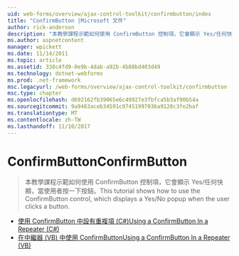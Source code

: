 ```yaml
---
uid: web-forms/overview/ajax-control-toolkit/confirmbutton/index
title: "ConfirmButton |Microsoft 文件"
author: rick-anderson
description: "本教學課程示範如何使用 ConfirmButton 控制項，它會顯示 Yes/任何快顯，當使用者按一下按鈕。"
ms.author: aspnetcontent
manager: wpickett
ms.date: 11/14/2011
ms.topic: article
ms.assetid: 338c4fd9-0e9b-4dab-a92b-4b88bd403d49
ms.technology: dotnet-webforms
ms.prod: .net-framework
msc.legacyurl: /web-forms/overview/ajax-control-toolkit/confirmbutton
msc.type: chapter
ms.openlocfilehash: d692162fb39065e6c49927e3fbfca5b3af90b54a
ms.sourcegitcommit: 9a9483aceb34591c97451997036a9120c3fe2baf
ms.translationtype: MT
ms.contentlocale: zh-TW
ms.lasthandoff: 11/10/2017
---
```

<a name="confirmbutton"></a><span data-ttu-id="9d89a-103">ConfirmButton</span><span class="sxs-lookup"><span data-stu-id="9d89a-103">ConfirmButton</span></span>
====================
> <span data-ttu-id="9d89a-104">本教學課程示範如何使用 ConfirmButton 控制項，它會顯示 Yes/任何快顯，當使用者按一下按鈕。</span><span class="sxs-lookup"><span data-stu-id="9d89a-104">This tutorial shows how to use the ConfirmButton control, which displays a Yes/No popup when the user clicks a button.</span></span>


- [<span data-ttu-id="9d89a-105">使用 ConfirmButton 中設有重複項 (C#)</span><span class="sxs-lookup"><span data-stu-id="9d89a-105">Using a ConfirmButton In a Repeater (C#)</span></span>](using-a-confirmbutton-in-a-repeater-cs.md)
- [<span data-ttu-id="9d89a-106">在中繼器 (VB) 中使用 ConfirmButton</span><span class="sxs-lookup"><span data-stu-id="9d89a-106">Using a ConfirmButton In a Repeater (VB)</span></span>](using-a-confirmbutton-in-a-repeater-vb.md)
